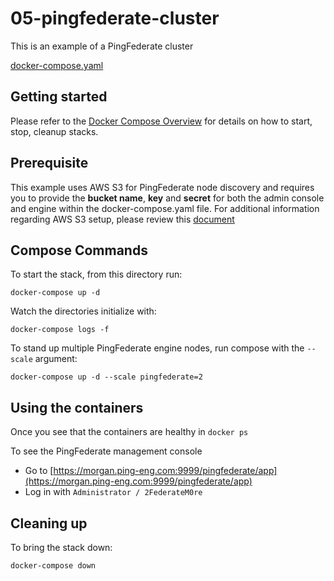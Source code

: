# 05-pingfederate-cluster

This is an example of a PingFederate cluster

[docker-compose.yaml](https://raw.githubusercontent.com/pingidentity/pingidentity-devops-getting-started/master/11-docker-compose/05-pingfederate-cluster/docker-compose.yaml)

## Getting started

Please refer to the [Docker Compose Overview](./) for details on how to start, stop, cleanup stacks.

## Prerequisite

This example uses AWS S3 for PingFederate node discovery and requires you to provide the **bucket name**, **key** and **secret** for both the admin console and engine within the docker-compose.yaml file. For additional information regarding AWS S3 setup, please review this [document](https://pingidentity-devops.gitbook.io/devops/examples/12-docker-swarm/pingfederate-clustering-with-s3#aws-s3-bucket-creation-and-permissions)

## Compose Commands

To start the stack, from this directory run:

`docker-compose up -d`

Watch the directories initialize with:

`docker-compose logs -f`

To stand up multiple PingFederate engine nodes, run compose with the `--scale` argument:

`docker-compose up -d --scale pingfederate=2`

## Using the containers

Once you see that the containers are healthy in `docker ps`

To see the PingFederate management console

* Go to [https://morgan.ping-eng.com:9999/pingfederate/app](https://morgan.ping-eng.com:9999/pingfederate/app)
* Log in with `Administrator / 2FederateM0re`

## Cleaning up

To bring the stack down:

`docker-compose down`


